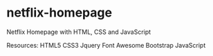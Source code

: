 # netflix-homepage
Netflix Homepage with HTML, CSS and JavaScript 

Resources:
HTML5
CSS3
Jquery
Font Awesome 
Bootstrap
JavaScript
